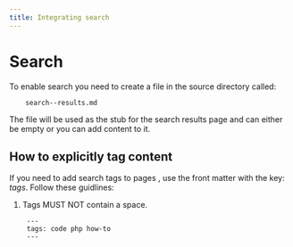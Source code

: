 ```yaml
---
title: Integrating search
---
```

# Search

To enable search you need to create a file in the source directory called:

        search--results.md

The file will be used as the stub for the search results page and can either be empty or you can add content to it.

## How to explicitly tag content

If you need to add search tags to pages , use the front matter with the key: _tags_.  Follow these guidlines:

1. Tags MUST NOT contain a space.

        ---
        tags: code php how-to
        ---
